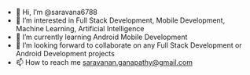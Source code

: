- 👋 Hi, I’m @saravana6788
- 👀 I’m interested in Full Stack Development, Mobile Development, Machine Learning, Artificial Intelligence
- 🌱 I’m currently learning Android Mobile Development
- 💞️ I’m looking forward to collaborate on any Full Stack Development or Android Development projects
- 📫 How to reach me saravanan.ganapathy@gmail.com

<!---
saravana6788/saravana6788 is a ✨ special ✨ repository because its `README.md` (this file) appears on your GitHub profile.
You can click the Preview link to take a look at your changes.
--->
